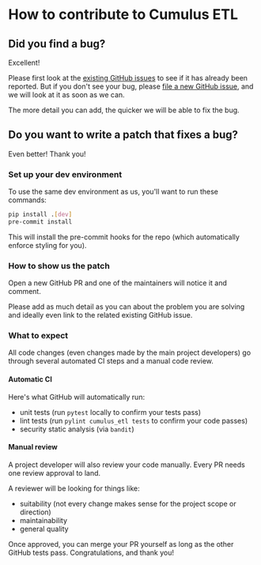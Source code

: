 # How to contribute to Cumulus ETL

## Did you find a bug?

Excellent!

Please first look at the
[existing GitHub issues](https://github.com/smart-on-fhir/cumulus-etl/issues)
to see if it has already been reported.
But if you don't see your bug, please
[file a new GitHub issue](https://github.com/smart-on-fhir/cumulus-etl/issues/new),
and we will look at it as soon as we can.  

The more detail you can add, the quicker we will be able to fix the bug.

## Do you want to write a patch that fixes a bug?

Even better! Thank you!

### Set up your dev environment

To use the same dev environment as us, you'll want to run these commands:
```sh
pip install .[dev]
pre-commit install
```

This will install the pre-commit hooks for the repo (which automatically enforce styling for you).

### How to show us the patch

Open a new GitHub PR and one of the maintainers will notice it and comment.

Please add as much detail as you can about the problem you are solving and ideally even link to
the related existing GitHub issue.

### What to expect

All code changes (even changes made by the main project developers)
go through several automated CI steps and a manual code review.

#### Automatic CI

Here's what GitHub will automatically run:
- unit tests (run `pytest` locally to confirm your tests pass)
- lint tests (run `pylint cumulus_etl tests` to confirm your code passes)
- security static analysis (via `bandit`)

#### Manual review

A project developer will also review your code manually.
Every PR needs one review approval to land.

A reviewer will be looking for things like:
- suitability (not every change makes sense for the project scope or direction)
- maintainability
- general quality

Once approved, you can merge your PR yourself as long as the other GitHub tests pass.
Congratulations, and thank you!

